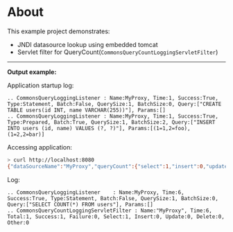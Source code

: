 # About

This example project demonstrates:
- JNDI datasource lookup using embedded tomcat
- Servlet filter for QueryCount(`CommonsQueryCountLoggingServletFilter`)

---

**Output example:** 

Application startup log:

```
.. CommonsQueryLoggingListener : Name:MyProxy, Time:1, Success:True, Type:Statement, Batch:False, QuerySize:1, BatchSize:0, Query:["CREATE TABLE users(id INT, name VARCHAR(255))"], Params:[]
.. CommonsQueryLoggingListener : Name:MyProxy, Time:1, Success:True, Type:Prepared, Batch:True, QuerySize:1, BatchSize:2, Query:["INSERT INTO users (id, name) VALUES (?, ?)"], Params:[(1=1,2=foo),(1=2,2=bar)]
```


Accessing application: 

```sh
> curl http://localhost:8080
{"dataSourceName":"MyProxy","queryCount":{"select":1,"insert":0,"update":0,"delete":0,"other":0,"total":1,"failure":0,"success":1,"time":6},"numOfUsers":2}
```

Log:
```
.. CommonsQueryLoggingListener    : Name:MyProxy, Time:6, Success:True, Type:Statement, Batch:False, QuerySize:1, BatchSize:0, Query:["SELECT COUNT(*) FROM users"], Params:[]
.. CommonsQueryCountLoggingServletFilter : Name:"MyProxy", Time:6, Total:1, Success:1, Failure:0, Select:1, Insert:0, Update:0, Delete:0, Other:0
```


